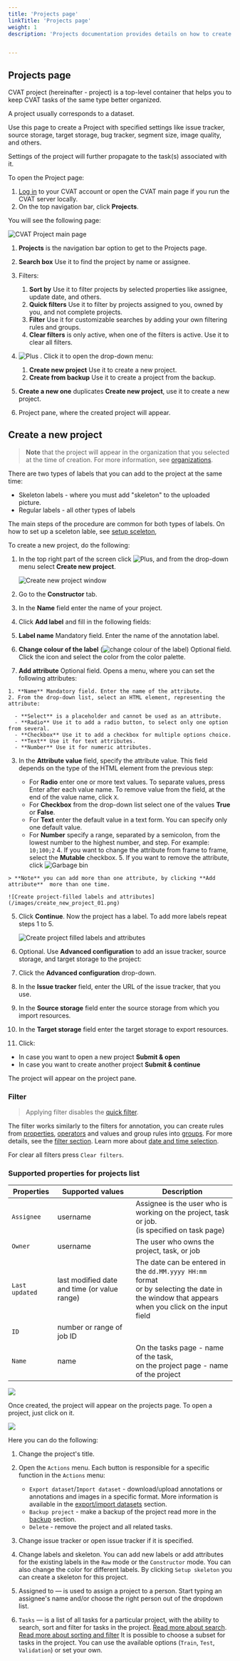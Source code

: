 ```yaml
---
title: 'Projects page'
linkTitle: 'Projects page'
weight: 1
description: 'Projects documentation provides details on how to create the CVAT project, load the CVAT project from a backup, and navigate through the project.'


---
```


## Projects page

CVAT project (hereinafter - project) is a top-level container that helps you to keep CVAT tasks of the same type better organized.

A project usually corresponds to a dataset.

Use this page to create a Project with specified settings like issue tracker, source storage, target storage, bug tracker, segment size, image quality, and others.

Settings of the project will further propagate to the task(s) associated with it.

To open the Project page:

1. [Log in](https://app.cvat.ai/) to your CVAT account or open the CVAT main page if you run the CVAT server locally.
2. On the top navigation bar, click **Projects**.

You will see the following page:


![CVAT Project main page](/images/cvat-project-main-page.png)



1. **Projects** is the navigation bar option to get to the Projects page.
2. **Search box** Use it to find the project by name or assignee.
3. Filters:
   1. **Sort by** Use it to filter projects by selected properties like assignee, update date, and others.
   2. **Quick filters** Use it to filter by projects assigned to you, owned by you, and not complete projects.
   3. **Filter** Use it for customizable searches by adding your own filtering rules and groups.
   4. **Clear filters** is only active, when one of the filters is active. Use it to clear all filters.

4. ![Plus](/images/plus.png) . Click it to open the drop-down menu:

   1. **Create new project** Use it to create a new project.
   2. **Create from backup** Use it to create a project from the backup.
5. **Create a new one** duplicates **Create new project**, use it to create a new project.
6. Project pane, where the created project will appear.


## Create a new project



> **Note** that the project will appear in the organization that you selected at the time of creation.
> For more information, see [organizations](/docs/manual/advanced/organization/).

There are two types of labels that you can add to the project at the same time:

- Skeleton labels - where you must add "skeleton" to the uploaded picture.
- Regular labels - all other types of labels

The main steps of the procedure are common for both types of labels.
On how to set up a sceleton lable, see [setup sceleton](#setup-sceleton-extention),

To create a new project, do the following:

1. In the top right part of the screen click ![Plus](/images/plus.png), and from the drop-down menu select **Create new project**.

   ![Create new project window](/images/create_new_project.png)

2. Go to the **Constructor** tab.
3. In the **Name** field enter the name of your project.
4. Click **Add label** and fill in the following fields:

  1. **Label name** Mandatory field. Enter the name of the annotation label.
  2. **Change colour of the label** (![change colour of the label](/images/color-field.png)) Optional field. Click the icon and select the color from the color palette.
  3. **Add attribute** Optional field. Opens a menu, where you can set the following attributes:

    1. **Name** Mandatory field. Enter the name of the attribute.
    2. From the drop-down list, select an HTML element, representing the attribute:

      - **Select** is a placeholder and cannot be used as an attribute.
      - **Radio** Use it to add a radio button, to select only one option from several.
      - **Checkbox** Use it to add a checkbox for multiple options choice.
      - **Text** Use it for text attributes.
      - **Number** Use it for numeric attributes.

   3. In the **Attribute value** field, specify the attribute value. This field depends on the type of the HTML element from the previous step:

      - For **Radio** enter one or more text values. To separate values, press Enter after each value name. To remove value from the field, at the end of the value name, click `X`.
      - For **Checkbox** from the drop-down list select one of the values **True** or **False**.
      - For **Text** enter the default value in a text form. You can specify only one default value.
      - For **Number** specify a range, separated by a semicolon, from the lowest number to the highest number, and step.  For example: `10;100;2`
    4. If you want to change the attribute from frame to frame, select the **Mutable** checkbox.
    5. If you want to remove the attribute, click ![Garbage bin](/images/garbage-bin.png)

    > **Note** you can add more than one attribute, by clicking **Add attribute**  more than one time.

    ![Create project-filled labels and attributes](/images/create_new_project_01.png)
5. Click **Continue**. Now the project has a label. To add more labels repeat steps 1 to 5.

   ![Create project filled labels and attributes](/images/create_new_project_02.png)

6. Optional. Use **Advanced configuration** to add an issue tracker, source storage, and target storage to the project:

  1. Click the **Advanced configuration** drop-down.
  2. In the **Issue tracker** field, enter the URL of the issue tracker, that you use.
  3. In the **Source storage** field enter the source storage from which you import resources.
  4. In the **Target storage** field enter the target storage to export resources.
7. Click:
  - In case you want to open a new project **Submit & open**
  - In case you want to create another project **Submit & continue**

The project will appear on the project pane.



### Filter

> Applying filter disables the [quick filter][quick-filters].

The filter works similarly to the filters for annotation,
you can create rules from [properties](#supported-properties-for-projects-list),
[operators][operators] and values and group rules into [groups][groups].
For more details, see the [filter section][create-filter].
Learn more about [date and time selection][data-and-time].

For clear all filters press `Clear filters`.

### Supported properties for projects list

| Properties     | Supported values                             | Description                                 |
| -------------- | -------------------------------------------- | ------------------------------------------- |
| `Assignee`     | username                                     | Assignee is the user who is working on the project, task or job. <br>(is specified on task page) |
| `Owner`        | username                                     | The user who owns the project, task, or job |
| `Last updated` | last modified date and time (or value range) | The date can be entered in the `dd.MM.yyyy HH:mm` format <br>or by selecting the date in the window that appears <br>when you click on the input field |
| `ID`           | number or range of job ID                    |                                             |
| `Name`         | name                                         | On the tasks page - name of the task,<br> on the project page - name of the project |



![](/images/image191.jpg)

Once created, the project will appear on the projects page. To open a project, just click on it.

![](/images/image192_mapillary_vistas.jpg)

Here you can do the following:

1. Change the project's title.
1. Open the `Actions` menu. Each button is responsible for a specific function in the `Actions` menu:
   - `Export dataset`/`Import dataset` - download/upload annotations or annotations and images in a specific format.
     More information is available in the [export/import datasets](/docs/manual/advanced/export-import-datasets/)
     section.
   - `Backup project` - make a backup of the project read more in the [backup](/docs/manual/advanced/backup/) section.
   - `Delete` - remove the project and all related tasks.
1. Change issue tracker or open issue tracker if it is specified.
1. Change labels and skeleton.
   You can add new labels or add attributes for the existing labels in the `Raw` mode or the `Constructor` mode.
   You can also change the color for different labels.
   By clicking `Setup skeleton` you can create a skeleton for this project.

1. Assigned to — is used to assign a project to a person.
   Start typing an assignee's name and/or choose the right person out of the dropdown list.
1. `Tasks` — is a list of all tasks for a particular project, with the ability to search,
   sort and filter for tasks in the project.
   [Read more about search](/docs/manual/advanced/search/).
   [Read more about sorting and filter](/docs/manual/advanced/filter/#sort-and-filter-projects-tasks-and-jobs)
It is possible to choose a subset for tasks in the project. You can use the available options
(`Train`, `Test`, `Validation`) or set your own.

[create-filter]: /docs/manual/advanced/filter/#create-a-filter
[operators]: /docs/manual/advanced/filter/#supported-operators-for-properties
[groups]: /docs/manual/advanced/filter/#groups
[data-and-time]: /docs/manual/advanced/filter#date-and-time-selection
[sorting]: /docs/manual/advanced/filter/#sort-by
[quick-filters]: /docs/manual/advanced/filter/#quick-filters